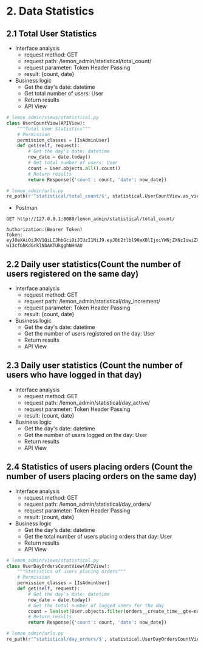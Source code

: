 # 2. Data Statistics
## 2.1 Total User Statistics
 - Interface analysis
      - request method: GET
      - request path: /lemon_admin/statistical/total_count/
      - request parameter: Token Header Passing
      - result: {count, date}
 - Business logic
    - Get the day's date: datetime
    - Get total number of users: User
    - Return results
    - API View
```python
# lemon_admin/views/statistical.py
class UserCountView(APIView):
    """Total User Statistics"""
    # Permission
    permission_classes = [IsAdminUser]
    def get(self, request):
        # Get the day's date: datetime
        now_date = date.today()
        # Get total number of users: User
        count = User.objects.all().count()
        # Return results
        return Response({'count': count, 'date': now_date})
```
```python
# lemon_admin/urls.py
re_path(r'^statistical/total_count/$', statistical.UserCountView.as_view()),
```
 - Postman
```
GET http://127.0.0.1:8080/lemon_admin/statistical/total_count/

Authorization:(Bearer Token)
Token: eyJ0eXAiOiJKV1QiLCJhbGciOiJIUzI1NiJ9.eyJ0b2tlbl90eXBlIjoiYWNjZXNzIiwiZXhwIjoxNzM4MzI3OTg4LCJpYXQiOjE3MzgyNDE1ODgsImp0aSI6IjNjOThiZTZjOTMyNDQzNjhhNWFiNGQwMWU3NDc4ZTY0IiwidXNlcl9pZCI6Mn0.WqjxHVGWszd2Lu-wI3cfGhKdGrklNbAKTUkgghNH4AU
```
## 2.2 Daily user statistics(Count the number of users registered on the same day)
- Interface analysis
   - request method: GET
   - request path: /lemon_admin/statistical/day_increment/
   - request parameter: Token Header Passing
   - result: {count, date}
- Business logic
   - Get the day's date: datetime
   - Get the number of users registered on the day: User
   - Return results
   - API View
## 2.3 Daily user statistics (Count the number of users who have logged in that day)
- Interface analysis
    - request method: GET
    - request path: /lemon_admin/statistical/day_active/
    - request parameter: Token Header Passing
    - result: {count, date}
- Business logic
    - Get the day's date: datetime
    - Get the number of users logged on the day: User
    - Return results
    - API View
## 2.4 Statistics of users placing orders (Count the number of users placing orders on the same day)
- Interface analysis
    - request method: GET
    - request path: /lemon_admin/statistical/day_orders/
    - request parameter: Token Header Passing
    - result: {count, date}
- Business logic
    - Get the day's date: datetime
    - Get the total number of users placing orders that day: User
    - Return results
    - API View
```python
# lemon_admin/views/statistical.py
class UserDayOrdersCountView(APIView):
    """Statistics of users placing orders"""
    # Permission
    permission_classes = [IsAdminUser]
    def get(self, request):
        # Get the day's date: datetime
        now_date = date.today()
        # Get the total number of logged users for the day
        count = len(set(User.objects.filter(orders__create_time__gte=now_date)))
        # Return results
        return Response({'count': count, 'date': now_date})
```
```python
# lemon_admin/urls.py
re_path(r'^statistical/day_orders/$', statistical.UserDayOrdersCountView.as_view()),
```